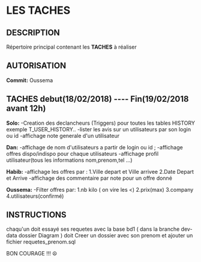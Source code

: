 # LES TACHES

## DESCRIPTION
  Répertoire principal contenant les **TACHES** à réaliser
  
## AUTORISATION
**Commit:** Oussema

## TACHES debut(18/02/2018) ---- Fin(19/02/2018 avant 12h)

**Solo:** 
-Creation des declancheurs (Triggers) pour toutes les tables HISTORY exemple T_USER_HISTORY..
-lister les avis sur un utilisateurs par son login ou id
-affichage note generale d'un utilisateur 


**Dan:** 
-affichage de nom d'utilisateurs a partir de login ou id ;
-affichage offres dispo/indispo pour chaque utilisateurs
-affichage profil utilisateur(tous les informations nom,prenom,tel ...)


**Habib:**
-affichage les offres par : 
1.Ville depart et Ville arrivee
2.Date Depart et Arrive
-affichage des commentaire par note pour un offre donné 

**Oussema:**
-Filter offres par:
1.nb kilo ( on vire les <)
2.prix(max)
3.company
4.utilisateurs(confirmé)

## INSTRUCTIONS

chaqu'un doit essayé ses requetes avec la base bd1 ( dans la branche dev-data dossier Diagram )
doit Creer un dossier avec son prenom et ajouter un fichier requetes_prenom.sql


BON COURAGE !!! ☮ 